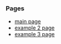 ### Pages

- <a href="https://janaratolonbaeva.github.io/circle-of-life" target="_blank">main page</a>
- <a href="https://janaratolonbaeva.github.io/circle-of-life/example-2" target="_blank">example 2 page</a>
- <a href="https://janaratolonbaeva.github.io/circle-of-life/example-3" target="_blank">example 3 page</a>

